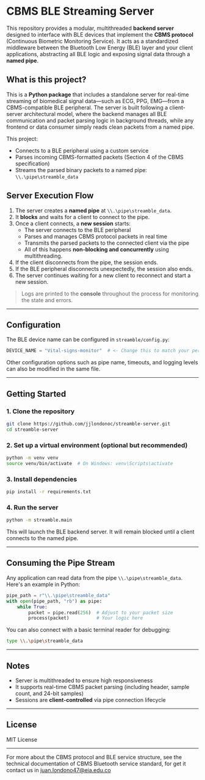 # CBMS BLE Streaming Server

This repository provides a modular, multithreaded **backend server** designed to interface with BLE devices that implement the **CBMS protocol** (Continuous Biometric Monitoring Service). It acts as a standardized middleware between the Bluetooth Low Energy (BLE) layer and your client applications, abstracting all BLE logic and exposing signal data through a **named pipe**.

## What is this project?

This is a **Python package** that includes a standalone server for real-time streaming of biomedical signal data—such as ECG, PPG, EMG—from a CBMS-compatible BLE peripheral. The server is built following a client-server architectural model, where the backend manages all BLE communication and packet parsing logic in background threads, while any frontend or data consumer simply reads clean packets from a named pipe.

This project:
- Connects to a BLE peripheral using a custom service
- Parses incoming CBMS-formatted packets (Section 4 of the CBMS specification)
- Streams the parsed binary packets to a named pipe: `\\.\pipe\streamble_data`

## Server Execution Flow

1. The server creates a **named pipe** at `\\.\pipe\streamble_data`.
2. It **blocks** and waits for a client to connect to the pipe.
3. Once a client connects, a **new session** starts:
   - The server connects to the BLE peripheral
   - Parses and manages CBMS protocol packets in real time
   - Transmits the parsed packets to the connected client via the pipe
   - All of this happens **non-blocking and concurrently** using multithreading.
4. If the client disconnects from the pipe, the session ends.
5. If the BLE peripheral disconnects unexpectedly, the session also ends.
6. The server continues waiting for a new client to reconnect and start a new session.

> Logs are printed to the **console** throughout the process for monitoring the state and errors.

---

## Configuration

The BLE device name can be configured in `streamble/config.py`:
```python
DEVICE_NAME = "Vital-signs-monitor"  # <- Change this to match your peripheral's advertised name
```

Other configuration options such as pipe name, timeouts, and logging levels can also be modified in the same file.

---

## Getting Started

### 1. Clone the repository
```bash
git clone https://github.com/jjlondonoc/streamble-server.git
cd streamble-server
```

### 2. Set up a virtual environment (optional but recommended)
```bash
python -m venv venv
source venv/bin/activate  # On Windows: venv\Scripts\activate
```

### 3. Install dependencies
```bash
pip install -r requirements.txt
```

### 4. Run the server
```bash
python -m streamble.main
```

This will launch the BLE backend server. It will remain blocked until a client connects to the named pipe.

---

## Consuming the Pipe Stream
Any application can read data from the pipe `\\.\pipe\streamble_data`. Here's an example in Python:

```python
pipe_path = r"\\.\pipe\streamble_data"
with open(pipe_path, "rb") as pipe:
    while True:
        packet = pipe.read(256)  # Adjust to your packet size
        process(packet)          # Your logic here
```

You can also connect with a basic terminal reader for debugging:
```bash
type \\.\pipe\streamble_data
```

---

## Notes
- Server is multithreaded to ensure high responsiveness
- It supports real-time CBMS packet parsing (including header, sample count, and 24-bit samples)
- Sessions are **client-controlled** via pipe connection lifecycle

---

## License
MIT License

---

For more about the CBMS protocol and BLE service structure, see the technical documentation of CBMS Bluetooth service standard, for get it contact us in juan.londono47@eia.edu.co
